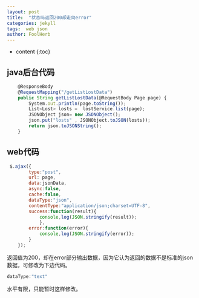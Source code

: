 ```yaml
---
layout: post
title:  "状态吗返回200却走向error"
categories: jekyll
tags:  web json
author: FoolHerb
---
```


* content
{:toc}

## java后台代码
```js
	@ResponseBody
	@RequestMapping("/getListLostData")
	public String getListLostData(@RequestBody Page page) {
		System.out.println(page.toString());
		List<Lost> losts =  lostService.list(page);
        JSONObject json= new JSONObject();
        json.put("losts" , JSONObject.toJSON(losts));
        return json.toJSONString();
	}
```

## web代码

```js
 $.ajax({
 		type:"post",
 		url: page,
 		data:jsonData,
		async:false,
 		cache:false,
 		dataType:"json",
		contentType:"application/json;charset=UTF-8",
	   	success:function(result){
			console,log(JSON.stringify(result));
        	},
		error:function(error){
			console,log(JSON.stringify(error));
		}
	});
```

返回值为200，却在error部分输出数据，因为它认为返回的数据不是标准的json数据，可修改为下边代码。

```js
dataType:"text"
```

水平有限，只能暂时这样修改。
